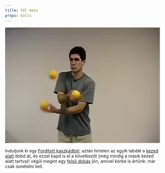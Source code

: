 ```yaml
---
title: Fél mess
props: balls
---
```


![Fél mess](/site/videos/poster/halfmess.jpg)

Induljunk ki egy [Fordított kaszkádból](/site/hu/forditott-kaszkad/README.md), aztán hirtelen az egyik labdát a [kezed alatt](/site/hu/kez-alatt/README.md) dobd át, és ezzel kapd is el a következőt (még mindig a másik kezed alatt tartva)! végül megint egy [felső dobás](/site/hu/atadas-felul/README.md) jön, amivel körbe is értünk: már csak ismételni kell.


